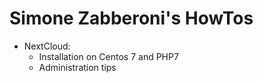 # Simone Zabberoni's HowTos



- NextCloud:
    - Installation on Centos 7 and PHP7
    - Administration tips





